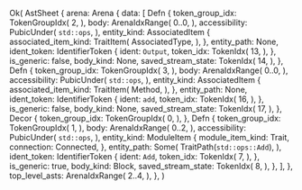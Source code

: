 Ok(
    AstSheet {
        arena: Arena {
            data: [
                Defn {
                    token_group_idx: TokenGroupIdx(
                        2,
                    ),
                    body: ArenaIdxRange(
                        0..0,
                    ),
                    accessibility: PubicUnder(
                        `std::ops`,
                    ),
                    entity_kind: AssociatedItem {
                        associated_item_kind: TraitItem(
                            AssociatedType,
                        ),
                    },
                    entity_path: None,
                    ident_token: IdentifierToken {
                        ident: `Output`,
                        token_idx: TokenIdx(
                            13,
                        ),
                    },
                    is_generic: false,
                    body_kind: None,
                    saved_stream_state: TokenIdx(
                        14,
                    ),
                },
                Defn {
                    token_group_idx: TokenGroupIdx(
                        3,
                    ),
                    body: ArenaIdxRange(
                        0..0,
                    ),
                    accessibility: PubicUnder(
                        `std::ops`,
                    ),
                    entity_kind: AssociatedItem {
                        associated_item_kind: TraitItem(
                            Method,
                        ),
                    },
                    entity_path: None,
                    ident_token: IdentifierToken {
                        ident: `add`,
                        token_idx: TokenIdx(
                            16,
                        ),
                    },
                    is_generic: false,
                    body_kind: None,
                    saved_stream_state: TokenIdx(
                        17,
                    ),
                },
                Decor {
                    token_group_idx: TokenGroupIdx(
                        0,
                    ),
                },
                Defn {
                    token_group_idx: TokenGroupIdx(
                        1,
                    ),
                    body: ArenaIdxRange(
                        0..2,
                    ),
                    accessibility: PubicUnder(
                        `std::ops`,
                    ),
                    entity_kind: ModuleItem {
                        module_item_kind: Trait,
                        connection: Connected,
                    },
                    entity_path: Some(
                        TraitPath(`std::ops::Add`),
                    ),
                    ident_token: IdentifierToken {
                        ident: `Add`,
                        token_idx: TokenIdx(
                            7,
                        ),
                    },
                    is_generic: true,
                    body_kind: Block,
                    saved_stream_state: TokenIdx(
                        8,
                    ),
                },
            ],
        },
        top_level_asts: ArenaIdxRange(
            2..4,
        ),
    },
)